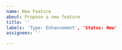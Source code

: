 ```yaml
---
name: New Feature
about: Propose a new feature
title: ''
labels: 'Type: Enhancement', 'Status: New'
assignees: ''

---
```

